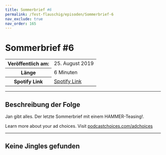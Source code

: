 ```yaml
---
title: Sommerbrief #6
permalink: /fest-flauschig/episoden/Sommerbrief-6
nav_exclude: true
nav_order: 165
---
```


# Sommerbrief #6
<table class="resp-table dcf-table dcf-table-responsive dcf-table-bordered dcf-table-striped dcf-w-100%">
                    <tbody>
                        <tr>
                            <th scope="row">Veröffentlich am:</th>
                            <td data-label="Veröffentlich am:">25. August 2019</td>
                        </tr>
                        <tr>
                            <th scope="row">Länge </th>
                            <td data-label="Länge ">6 Minuten</td>
                        </tr><tr>
                                <th scope="row">Spotify Link</th>
                                <td data-label="Spotify Link"><a href="https://open.spotify.com/episode/3fhplYCpdef7aZcX6pVXZW">Spotify Link</a></td>
                            </tr></tbody>
                </table>

***

## Beschreibung der Folge

<div>
Jan gibt alles. Der letzte Sommerbrief mit einem HAMMER-Teasing!.<p> </p><p>Learn more about your ad choices. Visit <a href="https://podcastchoices.com/adchoices">podcastchoices.com/adchoices</a></p>  
</div>

***

## Keine Jingles gefunden